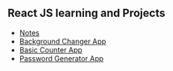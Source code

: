 ## React JS learning and Projects

- [Notes](./Notes/Notes.md)
- [Background Changer App](./Background_Changer/)
- [Basic Counter App](./Basic_Counter/)
- [Password Generator App](./Password_Generator/)